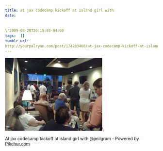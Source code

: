 ```yaml
---
title: at jax codecamp kickoff at island girl with
date:


\'2009-08-28T20:15:03-04:00  
tags:  [] 
tumblr_url:
http://yourpalryan.com/post/174283460/at-jax-codecamp-kickoff-at-island-girl-with
---
```

![](/assets/images/tumblr/tumblr_kp43d1yvPn1qz77obo1_400.jpg)\

At jax codecamp kickoff at island girl with \@jmilgram - Powered by
[Pikchur.com](http://Pikchur.com)
